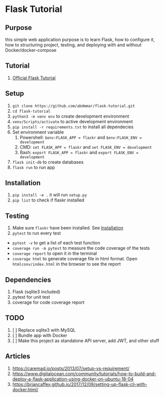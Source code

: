 # Flask Tutorial

## Purpose
this simple web application purpose is to learn Flask, how to configure it, how to structuring project, testing, and deploying with and without Docker/docker-compose

## Tutorial
1. [Official Flask Tutorial](https://flask.palletsprojects.com/en/2.0.x/tutorial/)

## Setup
1. `git clone https://github.com/abdmmar/flask-tutorial.git`
2. `cd flask-tutorial`
3. `python3 -m venv env` to create development environment
4. `venv/Scripts/activate` to active development environment
5. `pip install -r requirements.txt` to install all dependecies
6. Set environment variable
   1. Powershell: `$env:FLASK_APP = flaskr` and `$env:FLASK_ENV = development`
   2. CMD: `set FLASK_APP = flaskr` and `set FLASK_ENV = development`
   3. Bash: `export FLASK_APP = flaskr` and `export FLASK_ENV = development`
7. `flask init-db` to create databases
8. `flask run` to run app

## Installation
1. `pip install -e .` it will run `setup.py`
2. `pip list` to check if flaskr installed

## Testing
1. Make sure `flaskr` have been installed. See [Installation](#installation)
2. `pytest` to run every test

- `pytest -v` to get a list of each test function
- `coverage run -m pytest` to measure the code coverage of the tests
- `coverage report` to open it in the terminal
- `coverage html` to generate coverage file in html format. Open  `htmlconv/index.html` in the browser to see the report


## Dependencies
1. Flask (sqlite3 included)
2. pytest for unit test
3. coverage for code coverage report

## TODO
1. [ ] Replace sqlite3 with MySQL
2. [ ] Bundle app with Docker
3. [ ] Make this project as standalone API server, add JWT, and other stuff

## Articles
1. https://caremad.io/posts/2013/07/setup-vs-requirement/
2. https://www.digitalocean.com/community/tutorials/how-to-build-and-deploy-a-flask-application-using-docker-on-ubuntu-18-04
3. https://briancaffey.github.io/2017/12/09/setting-up-flask-cli-with-docker.html/